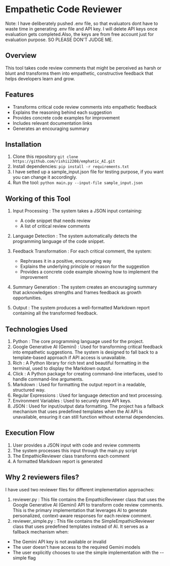 # Empathetic Code Reviewer

Note: I have deliberately pushed .env file, so that evaluators dont have to waste time in generating .env file and API key. I will delete API keys once evaluation gets completed.Also, the keys are from free account just for evaluation purpose. SO PLEASE DON'T JUDGE ME.

## Overview

This tool takes code review comments that might be perceived as harsh or blunt and transforms them into empathetic, constructive feedback that helps developers learn and grow.

## Features

- Transforms critical code review comments into empathetic feedback
- Explains the reasoning behind each suggestion
- Provides concrete code examples for improvement
- Includes relevant documentation links
- Generates an encouraging summary

## Installation

1. Clone this repository `git clone https://github.com/rishii2208/emphatic_AI.git`
2. Install dependencies: `pip install -r requirements.txt`
3. I have setted up a sample_input.json file for testing purpose, if you want you can change it accordingly.
4. Run the tool: `python main.py --input-file sample_input.json`

## Working of this Tool

1. Input Processing : The system takes a JSON input containing:

   - A code snippet that needs review
   - A list of critical review comments

2. Language Detection : The system automatically detects the programming language of the code snippet.
3. Feedback Transformation : For each critical comment, the system:

   - Rephrases it in a positive, encouraging way
   - Explains the underlying principle or reason for the suggestion
   - Provides a concrete code example showing how to implement the improvement

4. Summary Generation : The system creates an encouraging summary that acknowledges strengths and frames feedback as growth opportunities.
5. Output : The system produces a well-formatted Markdown report containing all the transformed feedback.

## Technologies Used

1. Python : The core programming language used for the project.
2. Google Generative AI (Gemini) : Used for transforming critical feedback into empathetic suggestions. The system is designed to fall back to a template-based approach if API access is unavailable.
3. Rich : A Python library for rich text and beautiful formatting in the terminal, used to display the Markdown output.
4. Click : A Python package for creating command-line interfaces, used to handle command-line arguments.
5. Markdown : Used for formatting the output report in a readable, structured way.
6. Regular Expressions : Used for language detection and text processing.
7. Environment Variables : Used to securely store API keys.
8. JSON : Used for input/output data formatting.
   The project has a fallback mechanism that uses predefined templates when the AI API is unavailable, ensuring it can still function without external dependencies.

## Execution Flow

1. User provides a JSON input with code and review comments
2. The system processes this input through the main.py script
3. The EmpathicReviewer class transforms each comment
4. A formatted Markdown report is generated

## Why 2 reviewers files?

I have used two reviewer files for different implementation approaches:

1. reviewer.py : This file contains the EmpathicReviewer class that uses the Google Generative AI (Gemini) API to transform code review comments. This is the primary implementation that leverages AI to generate personalized, context-aware responses for each review comment.
2. reviewer_simple.py : This file contains the SimpleEmpathicReviewer class that uses predefined templates instead of AI. It serves as a fallback mechanism when:

- The Gemini API key is not available or invalid
- The user doesn't have access to the required Gemini models
- The user explicitly chooses to use the simple implementation with the --simple flag
